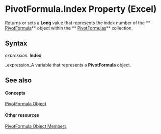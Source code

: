 
# PivotFormula.Index Property (Excel)

Returns or sets a  **Long** value that represents the index number of the ** [PivotFormula](2955dad6-d686-1a83-ab56-76a00272c7e2.md)** object within the ** [PivotFormulas](7139a4bd-f103-7190-004f-7f2261a4391f.md)** collection.


## Syntax

 _expression_. **Index**

 _expression_A variable that represents a  **PivotFormula** object.


## See also


#### Concepts


 [PivotFormula Object](2955dad6-d686-1a83-ab56-76a00272c7e2.md)
#### Other resources


 [PivotFormula Object Members](8cd6a78c-0b06-353c-8a74-83996eed80b2.md)
